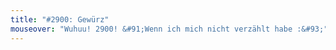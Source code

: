 ```yaml
---
title: "#2900: Gewürz"
mouseover: "Wuhuu! 2900! &#91;Wenn ich mich nicht verzählt habe :&#93;"
---
```

